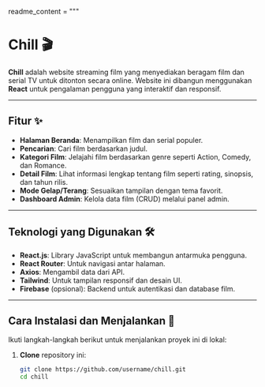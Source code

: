 readme_content = """

# Chill 🎬

**Chill** adalah website streaming film yang menyediakan beragam film dan serial TV untuk ditonton secara online. Website ini dibangun menggunakan **React** untuk pengalaman pengguna yang interaktif dan responsif.

---

## Fitur ✨

- **Halaman Beranda**: Menampilkan film dan serial populer.
- **Pencarian**: Cari film berdasarkan judul.
- **Kategori Film**: Jelajahi film berdasarkan genre seperti Action, Comedy, dan Romance.
- **Detail Film**: Lihat informasi lengkap tentang film seperti rating, sinopsis, dan tahun rilis.
- **Mode Gelap/Terang**: Sesuaikan tampilan dengan tema favorit.
- **Dashboard Admin**: Kelola data film (CRUD) melalui panel admin.

---

## Teknologi yang Digunakan 🛠️

- **React.js**: Library JavaScript untuk membangun antarmuka pengguna.
- **React Router**: Untuk navigasi antar halaman.
- **Axios**: Mengambil data dari API.
- **Tailwind**: Untuk tampilan responsif dan desain UI.
- **Firebase** (opsional): Backend untuk autentikasi dan database film.

---

## Cara Instalasi dan Menjalankan 🔧

Ikuti langkah-langkah berikut untuk menjalankan proyek ini di lokal:

1. **Clone** repository ini:
   ```bash
   git clone https://github.com/username/chill.git
   cd chill
   ```
